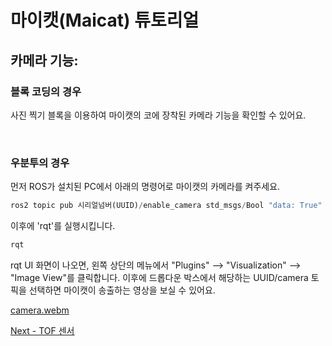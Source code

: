 # 마이캣(Maicat) 튜토리얼
## 카메라 기능:

### 블록 코딩의 경우
사진 찍기 블록을 이용하여 마이캣의 코에 장착된 카메라 기능을 확인할 수 있어요.

&nbsp;
### 우분투의 경우
먼저 ROS가 설치된 PC에서 아래의 명령어로 마이캣의 카메라를 켜주세요.

```python
ros2 topic pub 시리얼넘버(UUID)/enable_camera std_msgs/Bool "data: True"
```

이후에 'rqt'를 실행시킵니다.
```python
rqt
```
rqt UI 화면이 나오면, 왼쪽 상단의 메뉴에서 "Plugins" --> "Visualization" --> "Image View"를 클릭합니다.
이후에 드롭다운 박스에서 해당하는 UUID/camera 토픽을 선택하면 마이캣이 송출하는 영상을 보실 수 있어요.

[camera.webm](https://github.com/macroact/maicat_tutorial/assets/106013071/eb620e88-22f9-40d6-8518-54440af4eda2)


[Next - TOF 센서](../05_maicat_tof_sensor/README.md)
